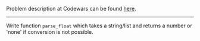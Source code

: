 Problem description at Codewars can be found
[here](https://www.codewars.com/kata/57a386117cb1f31890000039/train/python).

-------------

Write function `parse_float` which takes a string/list and returns a number or 'none' if conversion
is not possible.
